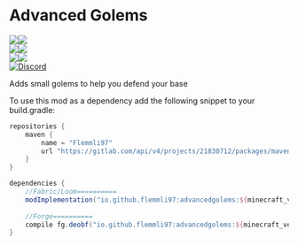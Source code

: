 # Advanced Golems 
[![](http://cf.way2muchnoise.eu/full_565062_Forge_%20.svg)![](http://cf.way2muchnoise.eu/versions/565062.svg)](https://www.curseforge.com/minecraft/mc-mods/advanced-golems)  
[![](http://cf.way2muchnoise.eu/full_565061_Fabric_%20.svg)![](http://cf.way2muchnoise.eu/versions/565061.svg)](https://www.curseforge.com/minecraft/mc-mods/advanced-golems-fabric)  
[![](https://img.shields.io/modrinth/dt/IaRtPu6Y?logo=modrinth&label=Modrinth)![](https://img.shields.io/modrinth/game-versions/IaRtPu6Y?logo=modrinth&label=Latest%20for)](https://modrinth.com/mod/advanced-golems)  
[![Discord](https://img.shields.io/discord/790631506313478155?color=0a48c4&label=discord)](https://discord.gg/8Cx26tfWNs)

Adds small golems to help you defend your base

To use this mod as a dependency add the following snippet to your build.gradle:  
```groovy
repositories {
    maven {
        name = "Flemmli97"
        url "https://gitlab.com/api/v4/projects/21830712/packages/maven"
    }
}

dependencies {    
    //Fabric/Loom==========    
    modImplementation("io.github.flemmli97:advancedgolems:${minecraft_version}-${mod_version}-${mod_loader}")
    
    //Forge==========    
    compile fg.deobf("io.github.flemmli97:advancedgolems:${minecraft_version}-${mod_version}-${mod_loader}")
}
```